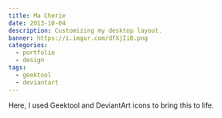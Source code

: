 ```yaml
---
title: Ma Cherie
date: 2013-10-04
description: Customizing my desktop layout.
banner: https://i.imgur.com/dfXjIiB.png
categories:
  - portfolio
  - design
tags:
  - geektool
  - deviantart
---
```


Here, I used Geektool and DeviantArt icons to bring this to life.
